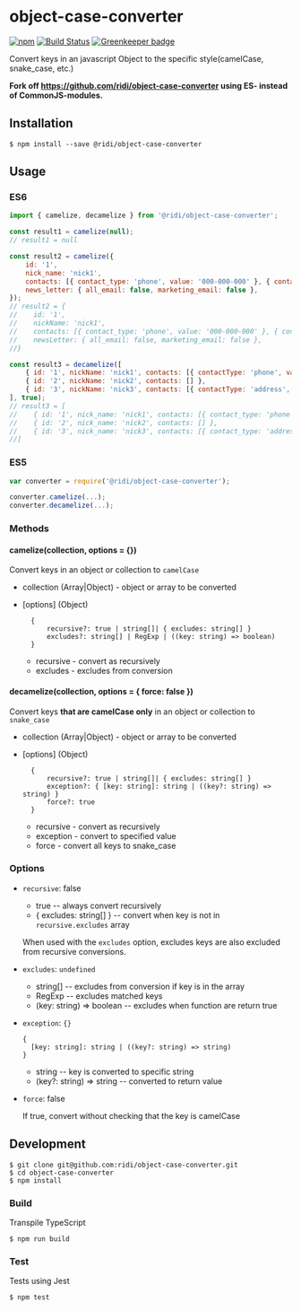 # object-case-converter

[![npm](https://img.shields.io/npm/v/@gungfu/object-case-converter.svg)](https://www.npmjs.com/package/@gungfu/object-case-converter)
[![Build Status](https://travis-ci.org/gungfu/object-case-converter.svg?branch=master)](https://travis-ci.org/gungfu/object-case-converter)
[![Greenkeeper badge](https://badges.greenkeeper.io/gungfu/object-case-converter.svg)](https://greenkeeper.io/)

Convert keys in an javascript Object to the specific style(camelCase, snake_case, etc.)

**Fork off https://github.com/ridi/object-case-converter using ES- instead of CommonJS-modules.**

## Installation

```
$ npm install --save @ridi/object-case-converter
```

## Usage

### ES6
```javascript
import { camelize, decamelize } from '@ridi/object-case-converter';

const result1 = camelize(null);
// result1 = null

const result2 = camelize({
    id: '1',
    nick_name: 'nick1',
    contacts: [{ contact_type: 'phone', value: '000-000-000' }, { contact_type: 'email', value: 'test@email.com' }],
    news_letter: { all_email: false, marketing_email: false },
});
// result2 = {
//    id: '1',
//    nickName: 'nick1',
//    contacts: [{ contact_type: 'phone', value: '000-000-000' }, { contact_type: 'email', value: 'test@email.com' }],
//    newsLetter: { all_email: false, marketing_email: false },
//}

const result3 = decamelize([
    { id: '1', nickName: 'nick1', contacts: [{ contactType: 'phone', value: '000-000-000' }, { contactType: 'email', value: 'test@email.com' }] },
    { id: '2', nickName: 'nick2', contacts: [] },
    { id: '3', nickName: 'nick3', contacts: [{ contactType: 'address', value: 'xxx' }] },
], true);
// result3 = [
//    { id: '1', nick_name: 'nick1', contacts: [{ contact_type: 'phone', value: '000-000-000' }, { contact_type: 'email', value: 'test@email.com' }] },
//    { id: '2', nick_name: 'nick2', contacts: [] },
//    { id: '3', nick_name: 'nick3', contacts: [{ contact_type: 'address', value: 'xxx' }] },
//]
```

### ES5
```javascript
var converter = require('@ridi/object-case-converter');

converter.camelize(...);
converter.decamelize(...);

```

### Methods
#### camelize(collection, options = {})

Convert keys in an object or collection to `camelCase`

* collection (Array|Object) - object or array to be converted
* [options] (Object)

        {
            recursive?: true | string[]| { excludes: string[] }
            excludes?: string[] | RegExp | ((key: string) => boolean)
        }

    * recursive - convert as recursively
    * excludes - excludes from conversion


#### decamelize(collection, options = { force: false })

Convert keys **that are camelCase only** in an object or collection to `snake_case`

* collection (Array|Object) - object or array to be converted
* [options] (Object)

        {
            recursive?: true | string[]| { excludes: string[] }
            exception?: { [key: string]: string | ((key?: string) => string) }
            force?: true
        }

    * recursive - convert as recursively
    * exception - convert to specified value
    * force - convert all keys to snake_case

### Options

* `recursive`: false

  * true -- always convert recursively
  * { excludes: string[] } -- convert when key is not in `recursive.excludes` array

  When used with the `excludes` option, excludes keys are also excluded from recursive conversions.

* `excludes`: `undefined`

  * string[] -- excludes from conversion if key is in the array
  * RegExp -- excludes matched keys
  * (key: string) => boolean -- excludes when function are return true

* `exception`: `{}`

      {
        [key: string]: string | ((key?: string) => string)
      }

  * string -- key is converted to specific string
  * (key?: string) => string -- converted to return value

* `force`: false

  If true, convert without checking that the key is camelCase

## Development

```
$ git clone git@github.com:ridi/object-case-converter.git
$ cd object-case-converter
$ npm install
```

### Build

Transpile TypeScript

```
$ npm run build
```

### Test

Tests using Jest

```
$ npm test
```
